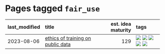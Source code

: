 # Pages tagged `fair_use`

|last_modified|title|est. idea maturity|tags
|:---|:---|---:|:---|
|2023-08-06|[ethics of training on public data](../ethics_of_public_data.md)|129|[![](https://img.shields.io/badge/tag-ai_ethics-a3de36)](../tags/ai_ethics.md) [![](https://img.shields.io/badge/tag-ethics-926797)](../tags/ethics.md) [![](https://img.shields.io/badge/tag-fair_use-e2ec85)](../tags/fair_use.md) [![](https://img.shields.io/badge/tag-philosophy-43d799)](../tags/philosophy.md) [![](https://img.shields.io/badge/tag-remix_culture-8b768)](../tags/remix_culture.md)|